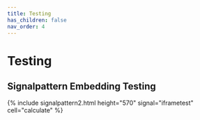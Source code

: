 ```yaml
---
title: Testing
has_children: false
nav_order: 4
---
```


# Testing

## Signalpattern Embedding Testing

{% include signalpattern2.html height="570" signal="iframetest" cell="calculate" %}

